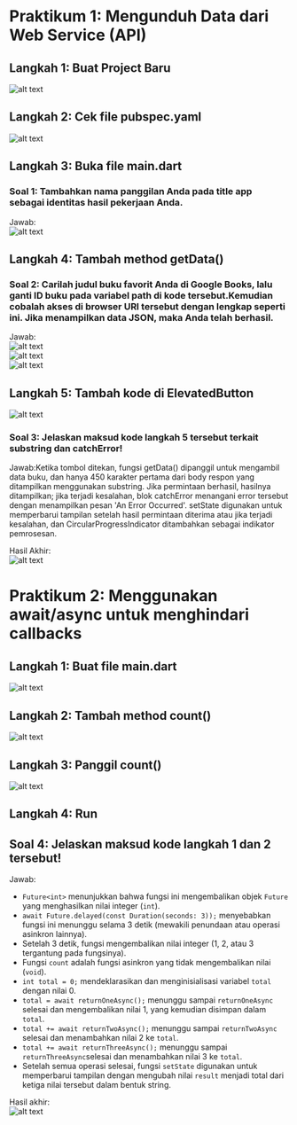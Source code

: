 # Praktikum 1: Mengunduh Data dari Web Service (API)

## Langkah 1: Buat Project Baru<br>

![alt text](image.png)<br>

## Langkah 2: Cek file pubspec.yaml<br>

![alt text](image-1.png)<br>

## Langkah 3: Buka file main.dart<br>

### Soal 1: Tambahkan nama panggilan Anda pada title app sebagai identitas hasil pekerjaan Anda.<br>

Jawab:<br>
![alt text](p1.png)<br>

## Langkah 4: Tambah method getData()<br>

### Soal 2: Carilah judul buku favorit Anda di Google Books, lalu ganti ID buku pada variabel path di kode tersebut.Kemudian cobalah akses di browser URI tersebut dengan lengkap seperti ini. Jika menampilkan data JSON, maka Anda telah berhasil.<br>

Jawab:<br>
![alt text](image-2.png)<br>
![alt text](image-3.png)<br>
![alt text](image-4.png)<br>

## Langkah 5: Tambah kode di ElevatedButton<br>

![alt text](image-5.png)<br>

### Soal 3: Jelaskan maksud kode langkah 5 tersebut terkait substring dan catchError!<br>

Jawab:Ketika tombol ditekan, fungsi getData() dipanggil untuk mengambil data buku, dan hanya 450 karakter pertama dari body respon yang ditampilkan menggunakan substring. Jika permintaan berhasil, hasilnya ditampilkan; jika terjadi kesalahan, blok catchError menangani error tersebut dengan menampilkan pesan 'An Error Occurred'. setState digunakan untuk memperbarui tampilan setelah hasil permintaan diterima atau jika terjadi kesalahan, dan CircularProgressIndicator ditambahkan sebagai indikator pemrosesan.<br>

Hasil Akhir:<br>
![alt text](image-6.png)<br>

# Praktikum 2: Menggunakan await/async untuk menghindari callbacks

## Langkah 1: Buat file main.dart<br>

![alt text](image-7.png)<br>

## Langkah 2: Tambah method count()<br>

![alt text](image-8.png)<br>

## Langkah 3: Panggil count()<br>

![alt text](image-9.png)<br>

## Langkah 4: Run<br>

## Soal 4: Jelaskan maksud kode langkah 1 dan 2 tersebut!<br>

Jawab:<br>

- `Future<int>` menunjukkan bahwa fungsi ini mengembalikan objek `Future` yang menghasilkan nilai integer (`int`).
- `await Future.delayed(const Duration(seconds: 3));` menyebabkan fungsi ini menunggu selama 3 detik (mewakili penundaan atau operasi asinkron lainnya).
- Setelah 3 detik, fungsi mengembalikan nilai integer (1, 2, atau 3 tergantung pada fungsinya).
- Fungsi `count` adalah fungsi asinkron yang tidak mengembalikan nilai (`void`).
- `int total = 0;` mendeklarasikan dan menginisialisasi variabel `total` dengan nilai 0.
- `total = await returnOneAsync();` menunggu sampai `returnOneAsync` selesai dan mengembalikan nilai 1, yang kemudian disimpan dalam `total`.
- `total += await returnTwoAsync();` menunggu sampai `returnTwoAsync` selesai dan menambahkan nilai 2 ke `total`.
- `total += await returnThreeAsync();` menunggu sampai `returnThreeAsync`selesai dan menambahkan nilai 3 ke `total`.
- Setelah semua operasi selesai, fungsi `setState` digunakan untuk memperbarui tampilan dengan mengubah nilai `result` menjadi total dari ketiga nilai tersebut dalam bentuk string.

Hasil akhir:<br>
![alt text](image-10.png)<br>
